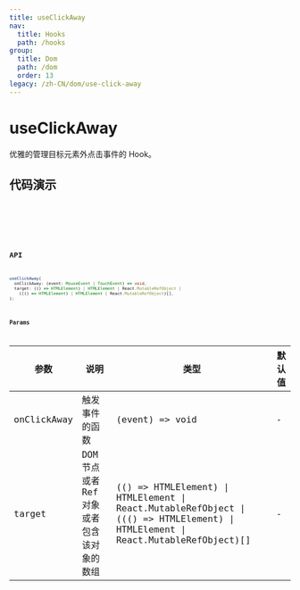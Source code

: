 ```yaml
---
title: useClickAway
nav:
  title: Hooks
  path: /hooks
group:
  title: Dom
  path: /dom
  order: 13
legacy: /zh-CN/dom/use-click-away
---
```


# useClickAway

优雅的管理目标元素外点击事件的 Hook。

## 代码演示

<code src="./demo/demo1.tsx" />

<code src="./demo/demo2.tsx" />

<code src="./demo/demo3.tsx" />

## API

```ts
useClickAway(
  onClickAway: (event: MouseEvent | TouchEvent) => void,
  target: (() => HTMLElement) | HTMLElement | React.MutableRefObject | 
    ((() => HTMLElement) | HTMLElement | React.MutableRefObject)[],
);
```

### Params

| 参数    | 说明                                         | 类型                   | 默认值 |
|---------|----------------------------------------------|------------------------|--------|
| onClickAway | 触发事件的函数  | (event) => void | -      |
| target | DOM 节点或者 Ref 对象或者 包含该对象的数组 | (() => HTMLElement) \| HTMLElement \| React.MutableRefObject \| ((() => HTMLElement) \| HTMLElement \| React.MutableRefObject)[] | - |
